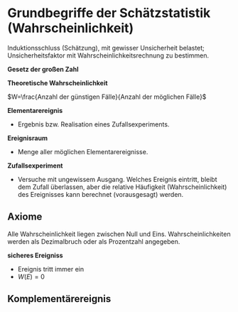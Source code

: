 # Grundbegriffe der Schätzstatistik (Wahrscheinlichkeit)

Induktionsschluss (Schätzung), mit gewisser Unsicherheit belastet;
Unsicherheitsfaktor mit Wahrscheinlichkeitsrechnung zu bestimmen.


**Gesetz der großen Zahl**


**Theoretische Wahrscheinlichkeit**

$W=\frac{Anzahl der günstigen Fälle}{Anzahl der möglichen Fälle}$


**Elementarereignis**
- Ergebnis bzw. Realisation eines Zufallsexperiments.

**Ereignisraum**
- Menge aller möglichen Elementarereignisse.

**Zufallsexperiment**
- Versuche mit ungewissem Ausgang. Welches Ereignis eintritt, bleibt dem Zufall überlassen, aber die relative Häufigkeit (Wahrscheinlichkeit) des Ereignisses kann berechnet (vorausgesagt) werden.


## Axiome

Alle Wahrscheinlichkeit liegen zwischen Null und Eins. Wahrscheinlichkeiten werden als Dezimalbruch oder als Prozentzahl angegeben.

**sicheres Ereigniss**
- Ereignis tritt immer ein
- $W(E)=0$

**Komplementärereignis**
- 
